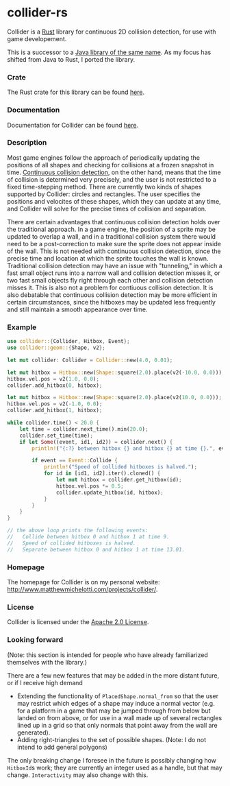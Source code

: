 # collider-rs
Collider is a [Rust](https://www.rust-lang.org/) library for continuous 2D collision detection,
for use with game developement.

This is a successor to a [Java library of the same name](https://github.com/SergiusIW/collider).
As my focus has shifted from Java to Rust, I ported the library.

### Crate

The Rust crate for this library can be found [here](https://crates.io/crates/collider).

### Documentation

Documentation for Collider can be found [here](http://www.matthewmichelotti.com/projects/collider/rustdoc/collider/).

### Description

Most game engines follow the approach of periodically updating the
positions of all shapes and checking for collisions at a frozen snapshot in time.
[Continuous collision detection](https://en.wikipedia.org/wiki/Collision_detection#A_posteriori_.28discrete.29_versus_a_priori_.28continuous.29),
on the other hand, means that the time of collision is determined very precisely,
and the user is not restricted to a fixed time-stepping method.
There are currently two kinds of shapes supported by Collider: circles and rectangles.
The user specifies the positions and velocites of these shapes, which
they can update at any time, and Collider will solve for the precise times of
collision and separation.

There are certain advantages that continuous collision detection
holds over the traditional approach.
In a game engine, the position of a sprite may be updated to overlap a wall,
and in a traditional collision system there would need to be a post-correction
to make sure the sprite does not appear inside of the wall.
This is not needed with continuous collision detection, since
the precise time and location at which the sprite touches the wall is known.
Traditional collision detection may have an issue with "tunneling," in which a
fast small object runs into a narrow wall and collision detection misses it,
or two fast small objects fly right through each other and collision detection misses it.
This is also not a problem for contiuous collision detection.
It is also debatable that continuous collision detection may be
more efficient in certain circumstances,
since the hitboxes may be updated less frequently and still maintain a
smooth appearance over time.

### Example
```rust
use collider::{Collider, Hitbox, Event};
use collider::geom::{Shape, v2};

let mut collider: Collider = Collider::new(4.0, 0.01);

let mut hitbox = Hitbox::new(Shape::square(2.0).place(v2(-10.0, 0.0)));
hitbox.vel.pos = v2(1.0, 0.0);
collider.add_hitbox(0, hitbox);

let mut hitbox = Hitbox::new(Shape::square(2.0).place(v2(10.0, 0.0)));
hitbox.vel.pos = v2(-1.0, 0.0);
collider.add_hitbox(1, hitbox);

while collider.time() < 20.0 {
    let time = collider.next_time().min(20.0);
    collider.set_time(time);
    if let Some((event, id1, id2)) = collider.next() {
        println!("{:?} between hitbox {} and hitbox {} at time {}.", event, id1, id2, collider.time());

        if event == Event::Collide {
            println!("Speed of collided hitboxes is halved.");
            for id in [id1, id2].iter().cloned() {
                let mut hitbox = collider.get_hitbox(id);
                hitbox.vel.pos *= 0.5;
                collider.update_hitbox(id, hitbox);
            }
        }
    }
}

// the above loop prints the following events:
//   Collide between hitbox 0 and hitbox 1 at time 9.
//   Speed of collided hitboxes is halved.
//   Separate between hitbox 0 and hitbox 1 at time 13.01.
```

### Homepage

The homepage for Collider is on my personal website: http://www.matthewmichelotti.com/projects/collider/.

### License

Collider is licensed under the [Apache 2.0
License](http://www.apache.org/licenses/LICENSE-2.0.html).

### Looking forward

(Note: this section is intended for people who have already familiarized themselves with the library.)

There are a few new features that may be added in the more distant future, or if I receive high demand
* Extending the functionality of `PlacedShape.normal_from` so that the user
  may restrict which edges of a shape may induce a normal vector
  (e.g. for a platform in a game that may be jumped through from below but landed on from above,
  or for use in a wall made up of several rectangles lined up in a grid so that only normals
  that point away from the wall are generated).
* Adding right-triangles to the set of possible shapes.
  (Note: I do not intend to add general polygons)

The only breaking change I foresee in the future is possibly changing how `HitboxId`s work;
they are currently an integer used as a handle, but that may change.
`Interactivity` may also change with this.
